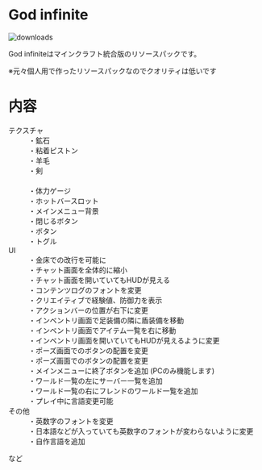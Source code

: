 # God infinite
![downloads](https://img.shields.io/github/downloads/PrintMender/God-infinite/total?style=plastic)  

God infiniteはマインクラフト統合版のリソースパックです。

※元々個人用で作ったリソースパックなのでクオリティは低いです

# 内容
<dl>
  <dt>テクスチャ</dt>
  <dd>・鉱石</dd>
  <dd>・粘着ピストン</dd>
  <dd>・羊毛</dd>
  <dd>・剣</dd>
  <dd>　</dd>
  <dd>・体力ゲージ</dd>
  <dd>・ホットバースロット</dd>
  <dd>・メインメニュー背景</dd>
  <dd>・閉じるボタン</dd>
  <dd>・ボタン</dd>
  <dd>・トグル</dd>
  
  <dt>UI</dt>
  <dd>・金床での改行を可能に</dd>
  <dd>・チャット画面を全体的に縮小</dd>
  <dd>・チャット画面を開いていてもHUDが見える</dd>
  <dd>・コンテンツログのフォントを変更</dd>
  <dd>・クリエイティブで経験値、防御力を表示</dd>
  <dd>・アクションバーの位置が右下に変更</dd>
  <dd>・インベントリ画面で足装備の隣に盾装備を移動</dd>
  <dd>・インベントリ画面でアイテム一覧を右に移動</dd>
  <dd>・インベントリ画面を開いていてもHUDが見えるように変更</dd>
  <dd>・ポーズ画面でのボタンの配置を変更</dd>
  <dd>・ポーズ画面でのボタンの配置を変更</dd>
  <dd>・メインメニューに終了ボタンを追加 (PCのみ機能します)</dd>
  <dd>・ワールド一覧の左にサーバー一覧を追加</dd>
  <dd>・ワールド一覧の右にフレンドのワールド一覧を追加</dd>
  <dd>・プレイ中に言語変更可能</dd>

  <dt>その他</dt>
  <dd>・英数字のフォントを変更</dd>
  <dd>・日本語などが入っていても英数字のフォントが変わらないように変更</dd>
  <dd>・自作言語を追加</dd>

  など
</dl> 
